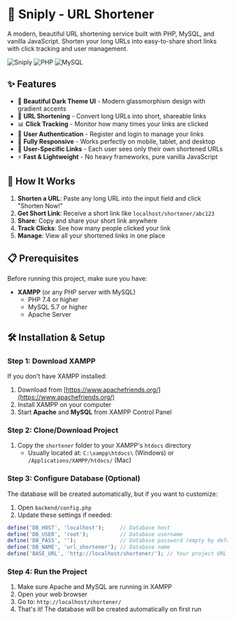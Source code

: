 # 🔗 Sniply - URL Shortener

A modern, beautiful URL shortening service built with PHP, MySQL, and vanilla JavaScript. Shorten your long URLs into easy-to-share short links with click tracking and user management.

![Sniply](https://img.shields.io/badge/version-1.0.0-blue)
![PHP](https://img.shields.io/badge/PHP-7.4+-purple)
![MySQL](https://img.shields.io/badge/MySQL-5.7+-orange)

## ✨ Features

- 🎨 **Beautiful Dark Theme UI** - Modern glassmorphism design with gradient accents
- 🔗 **URL Shortening** - Convert long URLs into short, shareable links
- 📊 **Click Tracking** - Monitor how many times your links are clicked
- 👤 **User Authentication** - Register and login to manage your links
- 📱 **Fully Responsive** - Works perfectly on mobile, tablet, and desktop
- 🎯 **User-Specific Links** - Each user sees only their own shortened URLs
- ⚡ **Fast & Lightweight** - No heavy frameworks, pure vanilla JavaScript

## 🚀 How It Works

1. **Shorten a URL**: Paste any long URL into the input field and click "Shorten Now!"
2. **Get Short Link**: Receive a short link like `localhost/shortener/abc123`
3. **Share**: Copy and share your short link anywhere
4. **Track Clicks**: See how many people clicked your link
5. **Manage**: View all your shortened links in one place

## 📋 Prerequisites

Before running this project, make sure you have:

- **XAMPP** (or any PHP server with MySQL)
  - PHP 7.4 or higher
  - MySQL 5.7 or higher
  - Apache Server

## 🛠️ Installation & Setup

### Step 1: Download XAMPP
If you don't have XAMPP installed:
1. Download from [https://www.apachefriends.org/](https://www.apachefriends.org/)
2. Install XAMPP on your computer
3. Start **Apache** and **MySQL** from XAMPP Control Panel

### Step 2: Clone/Download Project
1. Copy the `shortener` folder to your XAMPP's `htdocs` directory
   - Usually located at: `C:\xampp\htdocs\` (Windows) or `/Applications/XAMPP/htdocs/` (Mac)

### Step 3: Configure Database (Optional)
The database will be created automatically, but if you want to customize:

1. Open `backend/config.php`
2. Update these settings if needed:
```php
define('DB_HOST', 'localhost');     // Database host
define('DB_USER', 'root');          // Database username
define('DB_PASS', '');              // Database password (empty by default)
define('DB_NAME', 'url_shortener'); // Database name
define('BASE_URL', 'http://localhost/shortener/'); // Your project URL
```

### Step 4: Run the Project
1. Make sure Apache and MySQL are running in XAMPP
2. Open your web browser
3. Go to: `http://localhost/shortener/`
4. That's it! The database will be created automatically on first run
